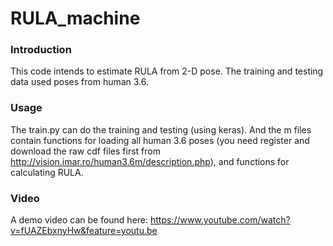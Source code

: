 # RULA_machine
### Introduction
This code intends to estimate RULA from 2-D pose. The training and testing data used poses from human 3.6.
### Usage
The train.py can do the training and testing (using keras). And the m files contain functions for loading all human 3.6 poses (you need register and download the raw cdf files first from http://vision.imar.ro/human3.6m/description.php), and functions for calculating RULA.
### Video
A demo video can be found here: https://www.youtube.com/watch?v=fUAZEbxnyHw&feature=youtu.be
